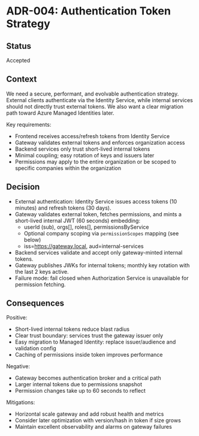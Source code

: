 # ADR-004: Authentication Token Strategy

## Status
Accepted

## Context
We need a secure, performant, and evolvable authentication strategy. External clients authenticate via the Identity Service, while internal services should not directly trust external tokens. We also want a clear migration path toward Azure Managed Identities later.

Key requirements:
- Frontend receives access/refresh tokens from Identity Service
- Gateway validates external tokens and enforces organization access
- Backend services only trust short-lived internal tokens
- Minimal coupling; easy rotation of keys and issuers later
- Permissions may apply to the entire organization or be scoped to specific companies within the organization

## Decision

- External authentication: Identity Service issues access tokens (10 minutes) and refresh tokens (30 days).
- Gateway validates external token, fetches permissions, and mints a short-lived internal JWT (60 seconds) embedding:
  - userId (sub), orgs[], roles[], permissionsByService
  - Optional company scoping via `permissionScopes` mapping (see below)
  - iss=https://gateway.local, aud=internal-services
- Backend services validate and accept only gateway-minted internal tokens.
- Gateway publishes JWKs for internal tokens; monthly key rotation with the last 2 keys active.
- Failure mode: fail closed when Authorization Service is unavailable for permission fetching.

## Consequences

Positive:
- Short-lived internal tokens reduce blast radius
- Clear trust boundary: services trust the gateway issuer only
- Easy migration to Managed Identity: replace issuer/audience and validation config
- Caching of permissions inside token improves performance

Negative:
- Gateway becomes authentication broker and a critical path
- Larger internal tokens due to permissions snapshot
- Permission changes take up to 60 seconds to reflect

Mitigations:
- Horizontal scale gateway and add robust health and metrics
- Consider later optimization with version/hash in token if size grows
- Maintain excellent observability and alarms on gateway failures
